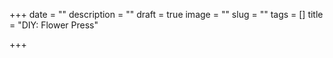
+++
date = ""
description = ""
draft = true
image = ""
slug = ""
tags = []
title = "DIY: Flower Press"

+++
